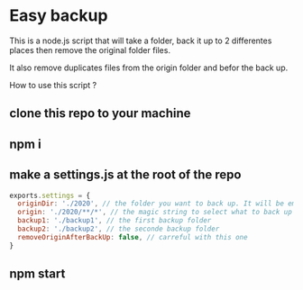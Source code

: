 # Easy backup

This is a node.js script that will take a folder, back it up to 2 differentes places then remove the original folder files.

It also remove duplicates files from the origin folder and befor the back up.

How to use this script ?

## clone this repo to your machine

## npm i

## make a settings.js at the root of the repo

```javascript
exports.settings = {
  originDir: './2020', // the folder you want to back up. It will be empty at the end
  origin: './2020/**/*', // the magic string to select what to back up
  backup1: './backup1', // the first backup folder
  backup2: './backup2', // the seconde backup folder
  removeOriginAfterBackUp: false, // carreful with this one
}
```

## npm start
